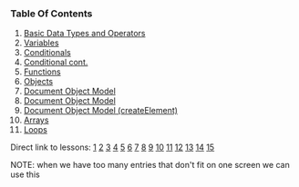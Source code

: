 ### Table Of Contents

1. [Basic Data Types and Operators](#basic-data-types)
2. [Variables](#variables)
3. [Conditionals](#if)
4. [Conditional cont.](#lesson4)
5. [Functions](#functions)
6. [Objects](#lesson7)
7. [Document Object Model](#lesson9)
8. [Document Object Model](#lesson10)
8. [Document Object Model (createElement)](#lesson11)
9. [Arrays](#lesson12)
10. [Loops](#lesson12-part2)

Direct link to lessons: [1](#lesson1) [2](#lesson2) [3](#lesson3) [4](#lesson4) [5](#lesson5) [6](#lesson6) [7](#lesson7) [8](#lesson8) [9](#lesson9) [10](#lesson10) [11](#lesson11) [12](#lesson12) [13](#lesson13) [14](#lesson14) [15](#lesson15)

NOTE: when we have too many entries that don't fit on one screen we can use this <!-- .slide: style="font-size:80%" -->
